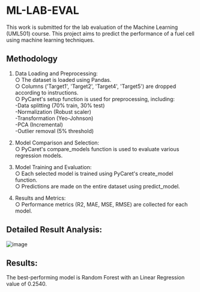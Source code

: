 # ML-LAB-EVAL
 This work is submitted for the lab evaluation of the Machine Learning (UML501) course. This project aims to predict the performance of a fuel cell using machine learning techniques.
 
## Methodology

1. Data Loading and Preprocessing:  
     ○ The dataset is loaded using Pandas.  
     ○ Columns ('Target1', 'Target2', 'Target4', 'Target5') are dropped according to 
       instructions.  
     ○ PyCaret's setup function is used for preprocessing, including:  
                  -Data splitting (70% train, 30% test)  
                  -Normalization (Robust scaler)  
                  -Transformation (Yeo-Johnson)  
                  -PCA (Incremental)  
                  -Outlier removal (5% threshold)  

2. Model Comparison and Selection:  
    ○ PyCaret's compare_models function is used to evaluate various regression models.

3. Model Training and Evaluation:  
    ○ Each selected model is trained using PyCaret's create_model function.  
    ○ Predictions are made on the entire dataset using predict_model.  

4. Results and Metrics:  
    ○ Performance metrics (R2, MAE, MSE, RMSE) are collected for each model.  
   
## Detailed Result Analysis:    


![image](https://github.com/user-attachments/assets/bf8646c7-9c13-4453-a3ae-e159571171c0)




## Results:  
The best-performing model is Random Forest with an Linear Regression value of 0.2540.










